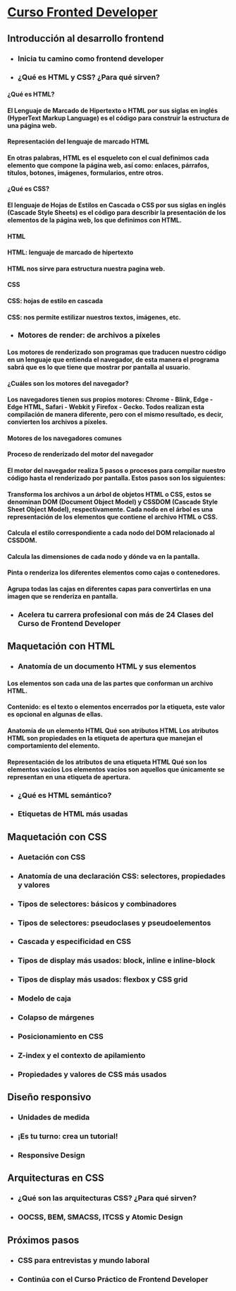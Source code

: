 # [Curso Fronted Developer ](https://platzi.com/cursos/frontend-developer/)

## Introducción al desarrollo frontend

- ### Inicia tu camino como frontend developer 

- ### ¿Qué es HTML y CSS? ¿Para qué sirven?

#### ¿Qué es HTML?

#### El Lenguaje de Marcado de Hipertexto o HTML por sus siglas en inglés (HyperText Markup Language) es el código para construir la estructura de una página web.

#### Representación del lenguaje de marcado HTML

#### En otras palabras, HTML es el esqueleto con el cual definimos cada elemento que compone la página web, así como: enlaces, párrafos, títulos, botones, imágenes, formularios, entre otros.


#### ¿Qué es CSS?

#### El lenguaje de Hojas de Estilos en Cascada o CSS por sus siglas en inglés (Cascade Style Sheets) es el código para describir la presentación de los elementos de la página web, los que definimos con HTML.

#### HTML

#### HTML: lenguaje de marcado de hipertexto

#### HTML nos sirve para estructura nuestra pagina web.

#### CSS

#### CSS: hojas de estilo en cascada

#### CSS: nos permite estilizar nuestros textos, imágenes, etc.

- ### Motores de render: de archivos a píxeles

#### Los motores de renderizado son programas que traducen nuestro código en un lenguaje que entienda el navegador, de esta manera el programa sabrá que es lo que tiene que mostrar por pantalla al usuario.

#### ¿Cuáles son los motores del navegador?

#### Los navegadores tienen sus propios motores: Chrome - Blink, Edge - Edge HTML, Safari - Webkit y Firefox - Gecko. Todos realizan esta compilación de manera diferente, pero con el mismo resultado, es decir, convierten los archivos a píxeles.

#### Motores de los navegadores comunes

#### Proceso de renderizado del motor del navegador

#### El motor del navegador realiza 5 pasos o procesos para compilar nuestro código hasta el renderizado por pantalla. Estos pasos son los siguientes:

#### Transforma los archivos a un árbol de objetos HTML o CSS, estos se denominan DOM (Document Object Model) y CSSDOM (Cascade Style Sheet Object Model), respectivamente. Cada nodo en el árbol es una representación de los elementos que contiene el archivo HTML o CSS.

#### Calcula el estilo correspondiente a cada nodo del DOM relacionado al CSSDOM.

#### Calcula las dimensiones de cada nodo y dónde va en la pantalla.

#### Pinta o renderiza los diferentes elementos como cajas o contenedores.
#### Agrupa todas las cajas en diferentes capas para convertirlas en una imagen que se renderiza en pantalla. 

- ### Acelera tu carrera profesional con más de 24 Clases del Curso de Frontend Developer

## Maquetación con HTML

- ### Anatomía de un documento HTML y sus elementos

#### Los elementos son cada una de las partes que conforman un archivo HTML.

#### Contenido: es el texto o elementos encerrados por la etiqueta, este valor es opcional en algunas de ellas.

#### Anatomía de un elemento HTML Qué son atributos HTML Los atributos HTML son propiedades en la etiqueta de apertura que manejan el comportamiento del elemento.

#### Representación de los atributos de una etiqueta HTML Qué son los elementos vacíos Los elementos vacíos son aquellos que únicamente se representan en una etiqueta de apertura.

- ### ¿Qué es HTML semántico?

- ### Etiquetas de HTML más usadas

## Maquetación con CSS

- ### Auetación con CSS

- ### Anatomía de una declaración CSS: selectores, propiedades y valores

- ### Tipos de selectores: básicos y combinadores

- ### Tipos de selectores: pseudoclases y pseudoelementos

- ### Cascada y especificidad en CSS

- ### Tipos de display más usados: block, inline e inline-block

- ### Tipos de display más usados: flexbox y CSS grid

- ### Modelo de caja

- ### Colapso de márgenes

- ### Posicionamiento en CSS

- ### Z-index y el contexto de apilamiento

- ### Propiedades y valores de CSS más usados

## Diseño responsivo

- ### Unidades de medida

- ### ¡Es tu turno: crea un tutorial!

- ### Responsive Design

## Arquitecturas en CSS

- ### ¿Qué son las arquitecturas CSS? ¿Para qué sirven?

- ### OOCSS, BEM, SMACSS, ITCSS y Atomic Design

## Próximos pasos

- ### CSS para entrevistas y mundo laboral

- ### Continúa con el Curso Práctico de Frontend Developer